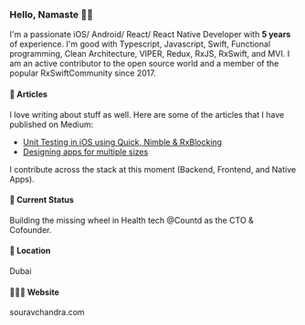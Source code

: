 ### Hello, Namaste 🙏🏻

I'm a passionate iOS/ Android/ React/ React Native Developer with **5 years** of experience. I'm good with Typescript, Javascript, Swift, Functional programming, Clean Architecture, VIPER, Redux, RxJS, RxSwift, and MVI. I am an active contributor to the open source world and a member of the popular RxSwiftCommunity since 2017.

#### 📰 Articles
I love writing about stuff as well. Here are some of the articles that I have published on Medium:

- [Unit Testing in iOS using Quick, Nimble & RxBlocking](https://medium.com/getpulse/unit-testing-in-ios-using-reactorkit-quick-nimble-rxblocking-swift-4-1-a01ccbaff44b)
- [Designing apps for multiple sizes](https://medium.com/getpulse/adaptive-ui-for-multiple-screen-sizes-in-ios-fd8c6999a0a3)

I contribute across the stack at this moment (Backend, Frontend, and Native Apps).

#### 🚀 Current Status

Building the missing wheel in Health tech @Countd as the CTO & Cofounder.

#### 📍 Location
Dubai

#### 🧑🏻‍💻 Website
souravchandra.com
